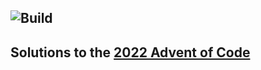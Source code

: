 ## ![Build](https://github.com/s-leigh/advent-code-2022/actions/workflows/build.yml/badge.svg?branch=main)

## Solutions to the [2022 Advent of Code](https://adventofcode.com/2022)
